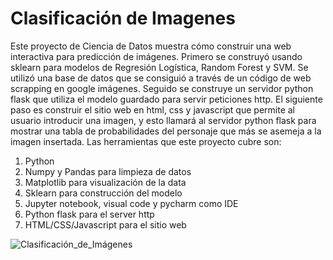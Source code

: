 # Clasificación de Imagenes 

Este proyecto de Ciencia de Datos muestra cómo construir una web interactiva para predicción de imágenes. 
Primero se construyó usando sklearn para modelos de Regresión Logística, Random Forest y SVM. Se utilizó una base de datos que se consiguió a través de un código de web scrapping en google imágenes. Seguido se construye un servidor python flask que utiliza el modelo guardado para servir peticiones http. El siguiente paso es construir el sitio web en html, css y javascript que permite al usuario introducir una imagen, y esto llamará al servidor python flask para mostrar una tabla de probabilidades del personaje que más se asemeja a la imagen insertada. Las herramientas que este proyecto cubre son:

1. Python
2. Numpy y Pandas para limpieza de datos
3. Matplotlib para visualización de la data
4. Sklearn para construcción del modelo
5. Jupyter notebook, visual code y pycharm como IDE
6. Python flask para el server http
7. HTML/CSS/Javascript para el sitio web

![Clasificación_de_Imágenes](https://user-images.githubusercontent.com/61705328/182497468-94e7b702-e691-4e66-af48-5daf6c2c1d68.gif)

